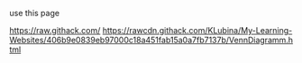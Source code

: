use this page

https://raw.githack.com/
https://rawcdn.githack.com/KLubina/My-Learning-Websites/406b9e0839eb97000c18a451fab15a0a7fb7137b/VennDiagramm.html
